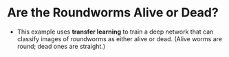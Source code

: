 # Are the Roundworms Alive or Dead?
- This example uses **transfer learning** to train a deep network that can classify images of roundworms as either alive or dead. (Alive worms are round; dead ones are straight.)
